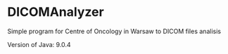 # DICOMAnalyzer
Simple program for Centre of Oncology in Warsaw to DICOM files analisis

Version of Java: 9.0.4
